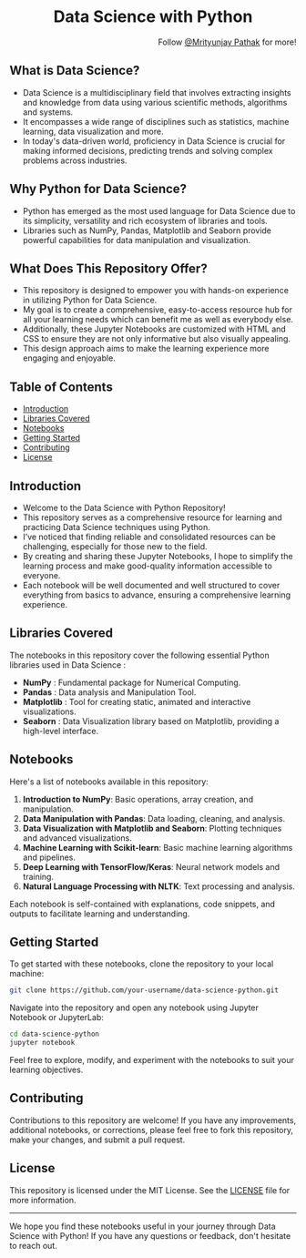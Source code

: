 <h1 align="center">Data Science with Python</h1>

<p align="right">Follow <a href="https://github.com/TheMrityunjayPathak" align="right">@Mrityunjay Pathak</a> for more!</p>

## What is Data Science?
- Data Science is a multidisciplinary field that involves extracting insights and knowledge from data using various scientific methods, algorithms and systems.
- It encompasses a wide range of disciplines such as statistics, machine learning, data visualization and more.
- In today's data-driven world, proficiency in Data Science is crucial for making informed decisions, predicting trends and solving complex problems across industries.

## Why Python for Data Science?
- Python has emerged as the most used language for Data Science due to its simplicity, versatility and rich ecosystem of libraries and tools. 
- Libraries such as NumPy, Pandas, Matplotlib and Seaborn provide powerful capabilities for data manipulation and visualization.

## What Does This Repository Offer?
- This repository is designed to empower you with hands-on experience in utilizing Python for Data Science.
- My goal is to create a comprehensive, easy-to-access resource hub for all your learning needs which can benefit me as well as everybody else.
- Additionally, these Jupyter Notebooks are customized with HTML and CSS to ensure they are not only informative but also visually appealing.
- This design approach aims to make the learning experience more engaging and enjoyable.

## Table of Contents

- [Introduction](#introduction)
- [Libraries Covered](#libraries-covered)
- [Notebooks](#notebooks)
- [Getting Started](#getting-started)
- [Contributing](#contributing)
- [License](#license)

## Introduction

- Welcome to the Data Science with Python Repository!
- This repository serves as a comprehensive resource for learning and practicing Data Science techniques using Python.
- I’ve noticed that finding reliable and consolidated resources can be challenging, especially for those new to the field.
- By creating and sharing these Jupyter Notebooks, I hope to simplify the learning process and make good-quality information accessible to everyone.
- Each notebook will be well documented and well structured to cover everything from basics to advance, ensuring a comprehensive learning experience.

## Libraries Covered

The notebooks in this repository cover the following essential Python libraries used in Data Science :

- **NumPy** : Fundamental package for Numerical Computing.
- **Pandas** : Data analysis and Manipulation Tool.
- **Matplotlib** : Tool for creating static, animated and interactive visualizations.
- **Seaborn** : Data Visualization library based on Matplotlib, providing a high-level interface.

## Notebooks

Here's a list of notebooks available in this repository:

1. **Introduction to NumPy**: Basic operations, array creation, and manipulation.
2. **Data Manipulation with Pandas**: Data loading, cleaning, and analysis.
3. **Data Visualization with Matplotlib and Seaborn**: Plotting techniques and advanced visualizations.
4. **Machine Learning with Scikit-learn**: Basic machine learning algorithms and pipelines.
5. **Deep Learning with TensorFlow/Keras**: Neural network models and training.
6. **Natural Language Processing with NLTK**: Text processing and analysis.

Each notebook is self-contained with explanations, code snippets, and outputs to facilitate learning and understanding.

## Getting Started

To get started with these notebooks, clone the repository to your local machine:

```bash
git clone https://github.com/your-username/data-science-python.git
```

Navigate into the repository and open any notebook using Jupyter Notebook or JupyterLab:

```bash
cd data-science-python
jupyter notebook
```

Feel free to explore, modify, and experiment with the notebooks to suit your learning objectives.

## Contributing

Contributions to this repository are welcome! If you have any improvements, additional notebooks, or corrections, please feel free to fork this repository, make your changes, and submit a pull request.

## License

This repository is licensed under the MIT License. See the [LICENSE](./LICENSE) file for more information.

---

We hope you find these notebooks useful in your journey through Data Science with Python! If you have any questions or feedback, don't hesitate to reach out.
```
